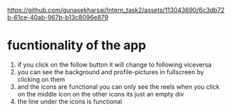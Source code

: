 

https://github.com/gunasekharsai/Intern_task2/assets/113043690/6c3db72b-61ce-40ab-967b-b13c8096e879

# fucntionality of the app
1) if you click on the follow button it will change to following viceversa
2) you can see the background and profile-pictures in fullscreen by clicking on them
3) and the icons are functional you can only see the reels when you click on the middle icon on the other icons its just an empty div
4) the line under the icons is functional
   
